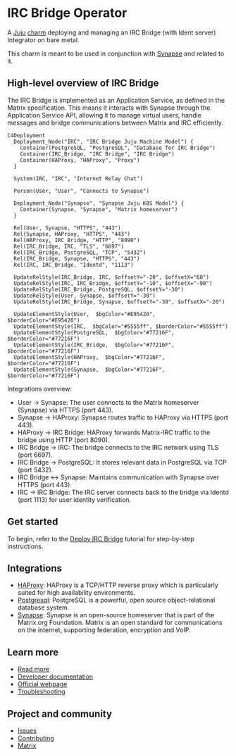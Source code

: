 # IRC Bridge Operator

A [Juju](https://juju.is/) [charm](https://juju.is/docs/olm/charmed-operators)
deploying and managing an IRC Bridge (with Ident server) Integrator on bare metal.

This charm is meant to be used in conjunction with [Synapse](https://github.com/canonical/synapse-operator) and related
to it.

## High-level overview of IRC Bridge

The IRC Bridge is implemented as an Application Service, as defined in the Matrix
specification. This means it interacts with Synapse through the Application
Service API, allowing it to manage virtual users, handle messages and bridge
communications between Matrix and IRC efficiently.

```mermaid
C4Deployment
  Deployment_Node("IRC", "IRC Bridge Juju Machine Model") {
    Container(PostgreSQL, "PostgreSQL", "Database for IRC Bridge")
    Container(IRC_Bridge, "IRC Bridge", "IRC Bridge")
    Container(HAProxy, "HAProxy", "Proxy")
  }

  System(IRC, "IRC", "Internet Relay Chat")

  Person(User, "User", "Connects to Synapse")

  Deployment_Node("Synapse", "Synapse Juju K8S Model") {
    Container(Synapse, "Synapse", "Matrix homeserver")
  }

  Rel(User, Synapse, "HTTPS", "443")
  Rel(Synapse, HAProxy, "HTTPS", "443")
  Rel(HAProxy, IRC_Bridge, "HTTP", "8090")
  Rel(IRC_Bridge, IRC, "TLS", "6697")
  Rel(IRC_Bridge, PostgreSQL, "TCP", "5432")
  Rel(IRC_Bridge, Synapse, "HTTPS", "443")
  Rel(IRC, IRC_Bridge, "Identd", "1113")

  UpdateRelStyle(IRC_Bridge, IRC, $offsetY="-20", $offsetX="60")
  UpdateRelStyle(IRC, IRC_Bridge, $offsetY="-10", $offsetX="-90")
  UpdateRelStyle(IRC_Bridge, PostgreSQL, $offsetY="-30")
  UpdateRelStyle(User, Synapse, $offsetY="-30")
  UpdateRelStyle(IRC_Bridge, Synapse, $offsetY="-30", $offsetX="-20")

  UpdateElementStyle(User,  $bgColor="#E95420", $borderColor="#E95420")
  UpdateElementStyle(IRC,  $bgColor="#5555ff", $borderColor="#5555ff")
  UpdateElementStyle(PostgreSQL,  $bgColor="#77216F", $borderColor="#77216F")
  UpdateElementStyle(IRC_Bridge,  $bgColor="#77216F", $borderColor="#77216F")
  UpdateElementStyle(HAProxy,  $bgColor="#77216F", $borderColor="#77216F")
  UpdateElementStyle(Synapse,  $bgColor="#77216F", $borderColor="#77216F")
```

Integrations overview:

- User → Synapse: The user connects to the Matrix homeserver (Synapse) via HTTPS (port 443).
- Synapse → HAProxy: Synapse routes traffic to HAProxy via HTTPS (port 443).
- HAProxy → IRC Bridge: HAProxy forwards Matrix-IRC traffic to the bridge using HTTP (port 8090).
- IRC Bridge → IRC: The bridge connects to the IRC network using TLS (port 6697).
- IRC Bridge → PostgreSQL: It stores relevant data in PostgreSQL via TCP (port 5432).
- IRC Bridge ↔ Synapse: Maintains communication with Synapse over HTTPS (port 443).
- IRC → IRC Bridge: The IRC server connects back to the bridge via Identd (port 1113) for user identity verification.

## Get started

To begin, refer to the [Deploy IRC Bridge](https://charmhub.io/irc-bridge/docs/tutorial-deploy-irc-bridge) tutorial for step-by-step instructions.

## Integrations

- [HAProxy](https://charmhub.io/haproxy): HAProxy is a TCP/HTTP reverse proxy which is particularly suited for high availability environments.
- [Postgresql](https://charmhub.io/postgresql): PostgreSQL is a powerful, open source object-relational database system.
- [Synapse](https://charmhub.io/synapse): Synapse is an open-source homeserver that is part of the Matrix.org Foundation. Matrix is an open standard for communications on the internet, supporting federation, encryption and VoIP.

## Learn more
* [Read more](https://charmhub.io/irc-bridge)
* [Developer documentation](https://github.com/matrix-org/matrix-appservice-irc/blob/develop/CONTRIBUTING.md)
* [Official webpage](https://github.com/matrix-org/matrix-appservice-irc/tree/develop)
* [Troubleshooting](docs/how-to/troubleshooting.md)

## Project and community
* [Issues](https://github.com/canonical/irc-bridge-operator/issues)
* [Contributing](https://charmhub.io/irc-bridge/docs/contributing)
* [Matrix](https://matrix.to/#/#charmhub-charmdev:ubuntu.com)
